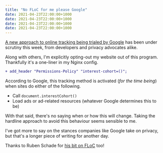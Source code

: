 ```yaml
---
title: "No FLoC for me please Google"
date: 2021-04-23T22:00:00+1000
date: 2021-04-23T22:00:00+1000
date: 2021-04-23T22:00:00+1000
date: 2021-04-23T22:00:00+1000
---
```


[A new approach to online tracking being trialed by Google](https://www.eff.org/deeplinks/2021/04/fighting-floc-and-fighting-monopoly-are-fully-compatible) has been under scrutiny this week, from developers and privacy advocates alike.

Along with others, I'm explicitly opting-out my website out of this program. Thankfully it's a one-liner in my Nginx config.

```diff
+ add_header "Permissions-Policy" "interest-cohort=()";
```

According to Google, this tracking method is activated (_for the time being_) when sites do either of the following.

-   Call `document.interestCohort()`
-   Load ads or ad-related resources (whatever Google determines this to be)

With that said, there's no saying when or how this will change. Taking the hardline approach to avoid this behaviour seems sensible to me.

I've got more to say on the stances companies like Google take on privacy, but that's a longer piece of writing for another day.

Thanks to Ruben Schade for [his bit on FLoC](https://rubenerd.com/opting-out-of-googles-floc/) too!
